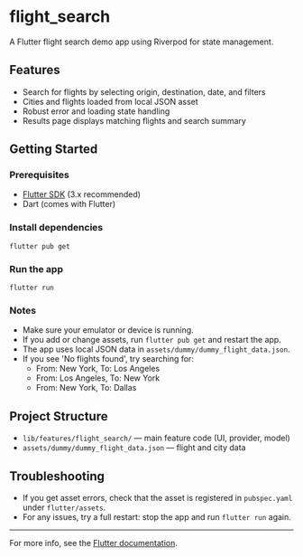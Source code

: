 # flight_search

A Flutter flight search demo app using Riverpod for state management.

## Features
- Search for flights by selecting origin, destination, date, and filters
- Cities and flights loaded from local JSON asset
- Robust error and loading state handling
- Results page displays matching flights and search summary

## Getting Started

### Prerequisites
- [Flutter SDK](https://docs.flutter.dev/get-started/install) (3.x recommended)
- Dart (comes with Flutter)

### Install dependencies
```
flutter pub get
```

### Run the app
```
flutter run
```

### Notes
- Make sure your emulator or device is running.
- If you add or change assets, run `flutter pub get` and restart the app.
- The app uses local JSON data in `assets/dummy/dummy_flight_data.json`.
- If you see 'No flights found', try searching for:
  - From: New York, To: Los Angeles
  - From: Los Angeles, To: New York
  - From: New York, To: Dallas

## Project Structure
- `lib/features/flight_search/` — main feature code (UI, provider, model)
- `assets/dummy/dummy_flight_data.json` — flight and city data

## Troubleshooting
- If you get asset errors, check that the asset is registered in `pubspec.yaml` under `flutter/assets`.
- For any issues, try a full restart: stop the app and run `flutter run` again.

---

For more info, see the [Flutter documentation](https://docs.flutter.dev/).

